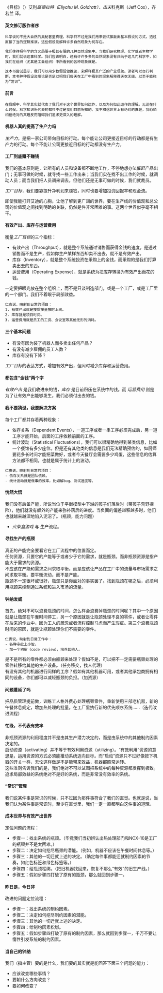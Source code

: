
《目标》（<The Goal>）艾利*高德拉特（Eliyahu M. Goldratt），杰夫*科克斯（Jeff Cox），齐若兰 译。

#### 英文修订版作者序
`科学谈的不是大自然的奥秘甚至真理，科学只不过是我们用来尝试推敲出基本假设的方式，透过直接了当的逻辑推演，这些假设能解释许多自然现象为何存在。`

`我们往往把科学的含义局限于极其有限的几种自然现象中。当我们研究物理、化学或者生物学时，我们就说这事科学。我们应该明白，还有许许多多的自然现象没有归纳于这几门科学中，如我们在组织（尤其是工业组织）中所看到的各种现象就是。`

`这本书尝试显示，我们可以用少数假设做推论，来解释极其广泛的产业现象。读者可以自行判断，本书种种假设及推论是否足以把我们每天在工厂中看到的现象解释得天衣无缝，以至于能称为“常识”。`

#### 前言
`在我眼中，科学其实就代表了我们对于这个世界如何运作，以及为何如此运作的理解。无论在什么时候，科学知识所代表的都只不过是我们目前所知的。我不相信世界上有绝对的真理，我恐怕相信绝对的真理反而阻碍我们追求更深入的理解。`

#### 机器人真的提高了生产力吗
*生产力*，是把一家公司带向目标的行动。每个能让公司更接近目标的行动都是有生产力的行动。每个不能让公司更接近目标的行动都没有生产力。

#### 工厂到底赚不赚钱
我们的基本原则是，让所有的人员和设备都不断地工作，不停地想办法催赶产品出门；无事可做的时候，就寻找一些工作出来；当我们实在找不出工作的时候，就调动人员；而当我们把人员调来调去，但他们还是无事可做的时候，我们就裁员。

*工厂目标*，我们要靠提升净利润来赚钱，同时也要增加投资回报率和现金流。

即使我能打开艾迪的心胸，让他了解到更广阔的世界，要在生产线的价值观和总公司的价值观之间找到明确的关联，仍然是件非常困难的事。这两个世界似乎毫不相干。

#### 有效产出、库存与运营费用
衡量*工厂目标*的三个指标：
- 有效产出（Throughput），就是整个系统通过销售而获得金钱的速度。是通过销售而不是生产，假如你生产某样东西却卖不出去，就不是有效产出。
- 库存（Inventory），就是整个系统投资在采购上的金钱，而采购的是我们打算卖出去的东西。
- 运营费用（Operating Expense），就是系统为把库存转换为有效产出而花的钱。

一定要把眼光放在整个组织上，而不是只谈制造部门，或是一个工厂，或是工厂里的一个部门。我们不着眼于局部效益。

```
仁贵说，映射到日常的项目：
1. 有效产出就是按质按量按时上线。
2. 库存就是项目时间。
3. 运营费用就是员工的工资、会议室等其他无形的消耗。
```

#### 三个基本问题
- 有没有因为装了机器人而多卖出任何产品？
- 有没有减少雇佣的员工人数？
- 库存有没有下降？

*工厂目标*的表达方式，增加有效产出，但同时减少库存和运营费用。

#### 都包含“金钱”两个字
*有效产出* 是我们收进来的钱，*库存* 是目前积压在系统中的钱，而 *运营费用* 则是为了让有效产出能够发生，我们必须付出去的钱。


#### 我不要猜谜，我要解决方案
每个工厂都并存着两种现象：
- 依存关系（Dependent Events），一道工序或者一串工序必须完成后，另一道工序才能开始，后面的工序依赖前面的工序。
- 统计波动（Statistical Fluctuations），我们可以很精确地得到某类信息，比如一个餐馆有多少座位。但是还有其他类的信息是我们无法精确预估的，如厨师要花多长时间才能把菜做好，或者今天餐厅会需要多少鸡蛋，这些信息的估算方法都不相同，也就是属于统计上的波动。

```
仁贵说，映射到日常的项目：
- 依存关系就是团队依赖。
- 统计波动就是做事的效率，比如解bug、测试速度等。
```

#### 恍然大悟
我们没有后备产能，所说当位于平衡模型中下游的孩子们落后时（带孩子荒野探险），他们就没有额外的产能来弥补落后的进度。当负面的偏差越积越多时，他们也就越来越深地陷入泥沼了。（瓶颈，能力问题）
- *火柴盒游戏* 与 生产流程。

#### 寻找生产的瓶颈
真正的产能完全要看它在工厂流程中的位置而定。
<br/>
任何资源，只要它的产能等于或者少于它的需求，就是瓶颈。而非瓶颈资源是指产能大于需求的资源。
<br/>
不应该在产能和需求之间求取平衡，而是应该让产品在工厂中的流量与市场需求之间求取平衡。要平衡流动，而不是产能。
<br/>
瓶颈不一定很坏或很好，瓶颈只是你面对的事实罢了。找到瓶颈在哪之后，必须利用瓶颈来控制通过系统和进入市场的流量。

#### 钟纳发威
首先，绝对不可以浪费瓶颈的时间，怎么样会浪费掉瓶颈的时间呢？其中一个原因就是让瓶颈在午餐时间停工，另一个原因就是让瓶颈处理不良的零件，或者让零件在后来的作业中，因为工人的疏忽或者流程控制马虎而产生瑕疵。第三个浪费瓶颈时间的原因，就是让瓶颈处理你们不需要的零件。

```
仁贵说，映射到日常工作中：
- 各种审批上小智。
- 加一个初审（code review），培养其他人。
```

是不是所有的零件都必须由瓶颈来处理？假如不是，可以把不一定需要瓶颈处理的零件转移给其他的生产设备。（任务移交，找人代理）
<br/>
有没有其他的机器进行同样的工序？假如有其他机器可用，或者其他承包商拥有相同的设备，你们都可以减轻瓶颈的负担。（加资源）

#### 问题蔓延了吗
把品质管理提前做，训练工人格外费心处理瓶颈零件，重新使用三部老机器，新的午餐休息规定，增加热处理的批量，在工厂里执行新的优先顺序系统......（迭代改进流程）


#### 忙碌，不代表有效率
非瓶颈资源的利用程度并不是由其生产潜力决定的，而是由系统中的其他制约因素决定的。
<br/>
启动资源（activating）并不等于有效利用资源（utilizing）。“有效利用”资源的意思是，运用资源的方式必须能推动系统迈向目标。而“启动”资源只不过好像按下机器的开关一样，无论这样做是不是能带来效益，机器都照常运转。
<br/>
这些准则告诉我们的是，我们绝对不可以试图把系统中的每种资源都发挥到极致。追求局部效益的系统绝对不是好的系统，而是非常没有效率的系统。

#### “常识”管理
我们说某件事是常识的时候，只不过因为那件事符合了我们的直觉。也就是说，当我们认为某件事是常识时，至少在直觉里，我们一定一直都明白这件事的道理。

#### 成本世界与有效产出世界
定位问题的流程：
- 步骤一：找出系统的瓶颈。（毕竟我们当初辨认出热处理部门和NCX-10是工厂的瓶颈并不是太困难。）
- 步骤二：决定如何挖尽瓶颈的潜能。（例如，机器不应该在午餐时间休息等。）
- 步骤三：其他的一切迁就上述的决定。（确定每件事都能迁就制约因素的节奏，如红色标签和绿色标签等。）
- 步骤四：给瓶颈松绑。（把旧机器找回来，恢复不那么“有效”的旧生产线。）
- 步骤五：假如步骤四打破了原有的瓶颈，那么就回到步骤一。

#### 昨日是，今日非
改进的问题定位流程：
- 步骤一：找出系统的制约因素。
- 步骤二：决定如何挖尽制约因素的潜能。
- 步骤三：其他的一切迁就上述的决定。
- 步骤四：给制约因素松绑。
- 步骤五：假如步骤四打破了原有的制约因素，那么就回到步骤一，千万不要让惰性引发系统的制约因素。

#### 当自己的钟纳
我们（指主管）要的是什么，我们要的其实就是能回答下面三个问题的能力：
- 应该改变哪些事情？
- 要朝什么方向改变？
- 要如何改变？
